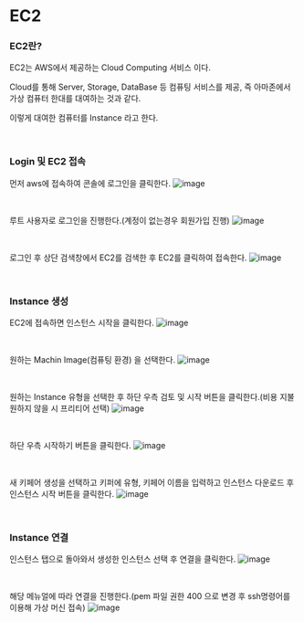 # EC2

### EC2란?
EC2는 AWS에서 제공하는 Cloud Computing 서비스 이다.

Cloud를 통해 Server, Storage, DataBase 등 컴퓨팅 서비스를 제공, 즉 아마존에서 가상 컴퓨터 한대를 대여하는 것과 같다.

이렇게 대여한 컴퓨터를 Instance 라고 한다.

<br>

### Login 및 EC2 접속

먼저 aws에 접속하여 콘솔에 로그인을 클릭한다.
![image](https://user-images.githubusercontent.com/62639722/144190851-ee72b751-731c-467b-86c2-616b0de8e7de.png)

<br>

루트 사용자로 로그인을 진행한다.(계정이 없는경우 회원가입 진행)
![image](https://user-images.githubusercontent.com/62639722/144190958-aa50abd8-e848-40a4-b233-18489e033f72.png)

<br>

로그인 후 상단 검색창에서 EC2를 검색한 후 EC2를 클릭하여 접속한다.
![image](https://user-images.githubusercontent.com/62639722/144191249-bc0e9fa2-3745-4f84-8d41-68be8da5a1fc.png)

<br>

### Instance 생성

EC2에 접속하면 인스턴스 시작을 클릭한다.
![image](https://user-images.githubusercontent.com/62639722/144191881-495cd3d3-41ba-4167-b116-30229a6829e1.png)

<br>

원하는 Machin Image(컴퓨팅 환경) 을 선택한다.
![image](https://user-images.githubusercontent.com/62639722/144192071-7c8aceb5-59ba-4d19-a717-1356edb015dc.png)

<br>

원하는 Instance 유형을 선택한 후 하단 우측 검토 및 시작 버튼을 클릭한다.(비용 지불 원하지 않을 시 프리티어 선택)
![image](https://user-images.githubusercontent.com/62639722/144192384-a9dd38de-2805-431d-b373-2a65abcaabb3.png)

<br>

하단 우측 시작하기 버튼을 클릭한다.
![image](https://user-images.githubusercontent.com/62639722/144192485-0ce0d2bd-01b5-4f17-ad83-587e612ef930.png)

<br>

새 키페어 생성을 선택하고 키퍼에 유형, 키페어 이름을 입력하고 인스턴스 다운로드 후 인스턴스 시작 버튼을 클릭한다.
![image](https://user-images.githubusercontent.com/62639722/144192782-cdd2eae2-af24-46fc-b88d-7a615f539875.png)

<br>

### Instance 연결

인스턴스 탭으로 돌아와서 생성한 인스턴스 선택 후 연결을 클릭한다.
![image](https://user-images.githubusercontent.com/62639722/144193326-383a8071-1633-4006-a3a0-a4526afcb38e.png)

<br>

해당 메뉴얼에 따라 연결을 진행한다.(pem 파일 권한 400 으로 변경 후 ssh명령어를 이용해 가상 머신 접속)
![image](https://user-images.githubusercontent.com/62639722/144193689-903acb6f-ae9e-4ec1-b47f-cb68b24e959a.png)

<br>


